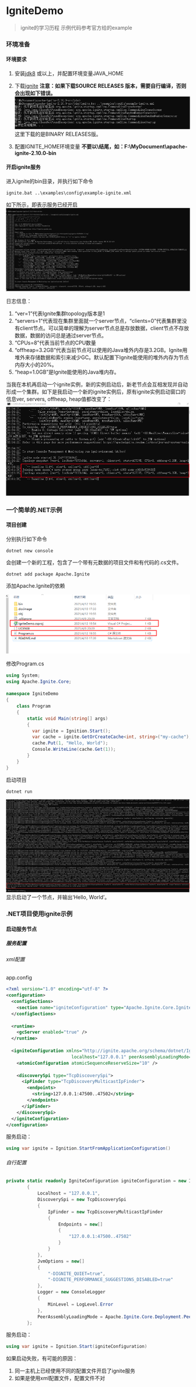 # IgniteDemo
>ignite的学习历程  示例代码参考官方给的example

### 环境准备
#### 环境要求

1. 安装[jdk8](https://www.oracle.com/java/technologies/javase/javase-jdk8-downloads.html) 或以上，并配置环境变量JAVA_HOME

2. 下载[ignite](https://ignite.apache.org/download.cgi#binaries)
**注意：如果下载SOURCE RELEASES 版本，需要自行编译，否则会出现如下错误。**
![启动服务失败](docimage/starterr.png)
这里下载的是BINARY RELEASES版。

3. 配置IGNITE_HOME环境变量
**不要以\结尾，如：F:\MyDocument\apache-ignite-2.10.0-bin**

#### 开启ignite服务
进入ignite的bin目录，并执行如下命令
```shell
ignite.bat ..\examples\config\example-ignite.xml
```
如下所示，即表示服务已经开启
![启动服务](docimage/serverstart.png)

日志信息：
1. “ver=1”代表Ignite集群topology版本是1
2. “servers=1”代表现在集群里面就一个server节点，“clients=0”代表集群里没有client节点。可以简单的理解为server节点总是存放数据，client节点不存放数据，数据的访问总是通过server节点。
3. “CPUs=8”代表当前节点的CPU数量
4. “offheap=3.2GB”代表当前节点可以使用的Java堆外内存是3.2GB。Ignite用堆外来存储数据和索引来减少GC。默认配置下Ignite能使用的堆外内存为节点内存大小的20%。
5. “heap=1.0GB”是Ignite能使用的Java堆内存。

当我在本机再启动一个ignite实例，新的实例启动后，新老节点会互相发现并自动形成一个集群。如下是我启动一个新的ignite实例后，原有ignite实例启动窗口的信息ver, servers, offheap, heap值都改变了：
![启动服务集群](docimage/serversstart.png)


### 一个简单的.NET示例

#### 项目创建
分别执行如下命令
```shell
dotnet new console
```
会创建一个新的工程，包含了一个带有元数据的项目文件和有代码的.cs文件。

```shell
dotnet add package Apache.Ignite
```
添加Apache.Ignite的依赖

![newpro](docimage/program.png)

修改Program.cs
```C#
using System;
using Apache.Ignite.Core;

namespace IgniteDemo
{
    class Program
    {
        static void Main(string[] args)
        {
          var ignite = Ignition.Start();
          var cache = ignite.GetOrCreateCache<int, string>("my-cache");
          cache.Put(1, "Hello, World");
          Console.WriteLine(cache.Get(1));
        }
    }
}

```
启动项目
```shell
dotnet run
```
![runpro](docimage/helloworld.png)
显示启动了一个节点，并输出‘Hello, World’。


### .NET项目使用ignite示例

#### 启动服务节点

##### 服务配置

###### xml配置
app.config
```xml
<?xml version="1.0" encoding="utf-8" ?>
<configuration>
  <configSections>
    <section name="igniteConfiguration" type="Apache.Ignite.Core.IgniteConfigurationSection, Apache.Ignite.Core" />
  </configSections>

  <runtime>
    <gcServer enabled="true" />
  </runtime>
  
  <igniteConfiguration xmlns="http://ignite.apache.org/schema/dotnet/IgniteConfigurationSection"
                         localhost="127.0.0.1" peerAssemblyLoadingMode="CurrentAppDomain">
    <atomicConfiguration atomicSequenceReserveSize="10" />

    <discoverySpi type="TcpDiscoverySpi">
      <ipFinder type="TcpDiscoveryMulticastIpFinder">
        <endpoints>
          <string>127.0.0.1:47500..47502</string>
        </endpoints>
      </ipFinder>
    </discoverySpi>
  </igniteConfiguration>
</configuration>
```

服务启动：
```C#
using var ignite = Ignition.StartFromApplicationConfiguration()
```

###### 自行配置
```C#
private static readonly IgniteConfiguration igniteConfiguration = new IgniteConfiguration
        {
            Localhost = "127.0.0.1",
            DiscoverySpi = new TcpDiscoverySpi
            { 
                IpFinder = new TcpDiscoveryMulticastIpFinder
                { 
                    Endpoints = new[]
                    {
                        "127.0.0.1:47500..47502"
                    }
                }
            },
            JvmOptions = new[]
            {
                "-DIGNITE_QUIET=true",
                "-DIGNITE_PERFORMANCE_SUGGESTIONS_DISABLED=true"
            },
            Logger = new ConsoleLogger
            { 
                MinLevel = LogLevel.Error
            },
            PeerAssemblyLoadingMode = Apache.Ignite.Core.Deployment.PeerAssemblyLoadingMode.CurrentAppDomain
        };
```

服务启动：
```C#
using var ignite = Ignition.Start(igniteConfiguration)
```

如果启动失败，有可能的原因：
1. 同一主机上已经使用不同的配置文件开启了ignite服务
2. 如果是使用xml配置文件，配置文件不对




